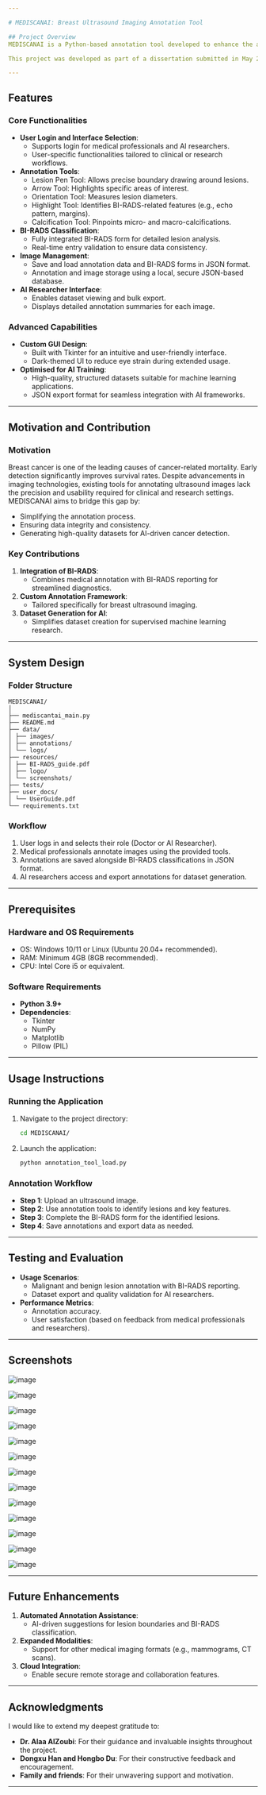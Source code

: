 ```yaml
---

# MEDISCANAI: Breast Ultrasound Imaging Annotation Tool

## Project Overview
MEDISCANAI is a Python-based annotation tool developed to enhance the annotation of breast ultrasound images. The tool integrates the ACR BI-RADS classification system, enabling medical professionals to annotate, categorise, and export ultrasound image data. Designed with medical professionals and AI researchers in mind, the tool facilitates high-quality dataset generation for supervised machine learning applications in breast cancer detection.

This project was developed as part of a dissertation submitted in May 2024 for the BSc Computer Science degree at the University of Derby.

---
```


## Features

### **Core Functionalities**
- **User Login and Interface Selection**:
  - Supports login for medical professionals and AI researchers.
  - User-specific functionalities tailored to clinical or research workflows.
- **Annotation Tools**:
  - Lesion Pen Tool: Allows precise boundary drawing around lesions.
  - Arrow Tool: Highlights specific areas of interest.
  - Orientation Tool: Measures lesion diameters.
  - Highlight Tool: Identifies BI-RADS-related features (e.g., echo pattern, margins).
  - Calcification Tool: Pinpoints micro- and macro-calcifications.
- **BI-RADS Classification**:
  - Fully integrated BI-RADS form for detailed lesion analysis.
  - Real-time entry validation to ensure data consistency.
- **Image Management**:
  - Save and load annotation data and BI-RADS forms in JSON format.
  - Annotation and image storage using a local, secure JSON-based database.
- **AI Researcher Interface**:
  - Enables dataset viewing and bulk export.
  - Displays detailed annotation summaries for each image.

### **Advanced Capabilities**
- **Custom GUI Design**:
  - Built with Tkinter for an intuitive and user-friendly interface.
  - Dark-themed UI to reduce eye strain during extended usage.
- **Optimised for AI Training**:
  - High-quality, structured datasets suitable for machine learning applications.
  - JSON export format for seamless integration with AI frameworks.

---

## Motivation and Contribution

### **Motivation**
Breast cancer is one of the leading causes of cancer-related mortality. Early detection significantly improves survival rates. Despite advancements in imaging technologies, existing tools for annotating ultrasound images lack the precision and usability required for clinical and research settings. MEDISCANAI aims to bridge this gap by:
- Simplifying the annotation process.
- Ensuring data integrity and consistency.
- Generating high-quality datasets for AI-driven cancer detection.

### **Key Contributions**
1. **Integration of BI-RADS**:
   - Combines medical annotation with BI-RADS reporting for streamlined diagnostics.
2. **Custom Annotation Framework**:
   - Tailored specifically for breast ultrasound imaging.
3. **Dataset Generation for AI**:
   - Simplifies dataset creation for supervised machine learning research.

---

## System Design

### **Folder Structure**
```
MEDISCANAI/
│
├── mediscantai_main.py
├── README.md
├── data/
│ ├── images/
│ ├── annotations/
│ └── logs/
├── resources/
│ ├── BI-RADS_guide.pdf
│ ├── logo/
│ └── screenshots/
├── tests/
├── user_docs/
│ └── UserGuide.pdf
└── requirements.txt
```

### **Workflow**
1. User logs in and selects their role (Doctor or AI Researcher).
2. Medical professionals annotate images using the provided tools.
3. Annotations are saved alongside BI-RADS classifications in JSON format.
4. AI researchers access and export annotations for dataset generation.

---

## Prerequisites

### **Hardware and OS Requirements**
- OS: Windows 10/11 or Linux (Ubuntu 20.04+ recommended).
- RAM: Minimum 4GB (8GB recommended).
- CPU: Intel Core i5 or equivalent.

### **Software Requirements**
- **Python 3.9+**
- **Dependencies**:
  - Tkinter
  - NumPy
  - Matplotlib
  - Pillow (PIL)

---

## Usage Instructions

### **Running the Application**
1. Navigate to the project directory:
   ```bash
   cd MEDISCANAI/
   ```
2. Launch the application:
   ```bash
   python annotation_tool_load.py
   ```

### **Annotation Workflow**
- **Step 1**: Upload an ultrasound image.
- **Step 2**: Use annotation tools to identify lesions and key features.
- **Step 3**: Complete the BI-RADS form for the identified lesions.
- **Step 4**: Save annotations and export data as needed.

---

## Testing and Evaluation

- **Usage Scenarios**:
  - Malignant and benign lesion annotation with BI-RADS reporting.
  - Dataset export and quality validation for AI researchers.
- **Performance Metrics**:
  - Annotation accuracy.
  - User satisfaction (based on feedback from medical professionals and researchers).

---

## Screenshots
![image](https://github.com/user-attachments/assets/78f6ca03-81fc-4f27-84f3-7bf380265eb4)

![image](https://github.com/user-attachments/assets/ce624c53-3d3d-4f70-9285-6e9b8f824f91)

![image](https://github.com/user-attachments/assets/f2cc0ffe-16a8-4d40-b604-234005a177ea)

![image](https://github.com/user-attachments/assets/62c15691-f8ed-484f-8667-8811a32ab486)

![image](https://github.com/user-attachments/assets/1aca612d-12b8-4597-8e69-2846e651f43e)

![image](https://github.com/user-attachments/assets/df269d9c-cece-4ca0-98aa-c360ce43f658)

![image](https://github.com/user-attachments/assets/fd7fac9b-0379-4e1a-b57b-d2efc18f7b5c)

![image](https://github.com/user-attachments/assets/c418ab89-1d14-4547-beda-0ad297a2bd08)

![image](https://github.com/user-attachments/assets/81cc2388-2d27-4f50-af77-9023aacd567d)

![image](https://github.com/user-attachments/assets/70061e65-b6da-4f28-9d45-b6e7c428aac8)

![image](https://github.com/user-attachments/assets/3c84d5ea-fb2c-4150-a2f6-c8c415bdf304)

![image](https://github.com/user-attachments/assets/ef42c2c1-0050-4670-adea-5030debf01a0)

![image](https://github.com/user-attachments/assets/126e4d0b-b3f3-4794-aac9-9a4b5c6a458c)

---

## Future Enhancements

1. **Automated Annotation Assistance**:
   - AI-driven suggestions for lesion boundaries and BI-RADS classification.
2. **Expanded Modalities**:
   - Support for other medical imaging formats (e.g., mammograms, CT scans).
3. **Cloud Integration**:
   - Enable secure remote storage and collaboration features.

---

## Acknowledgments

I would like to extend my deepest gratitude to:
- **Dr. Alaa AlZoubi**: For their guidance and invaluable insights throughout the project.
- **Dongxu Han and Hongbo Du**: For their constructive feedback and encouragement.
- **Family and friends**: For their unwavering support and motivation.

---

